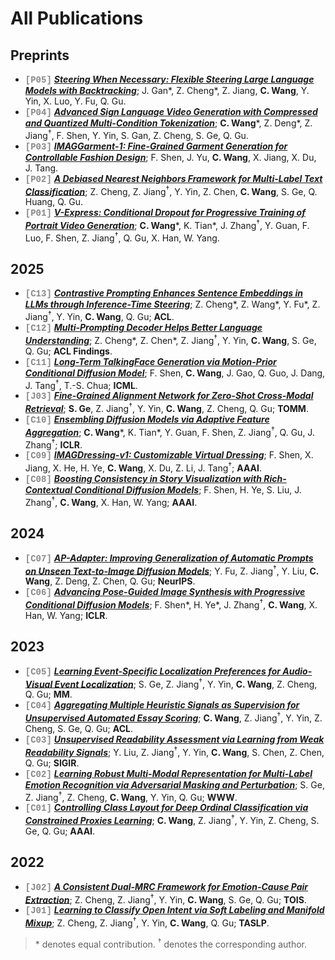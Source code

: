 # All Publications

## Preprints

- <span style="font-family: 'Courier New', Courier, monospace; color: #888;"><b>[P05]</b></span> [***Steering When Necessary: Flexible Steering Large Language Models with Backtracking***](https://arxiv.org/pdf/2508.17621); J. Gan\*, Z. Cheng\*, Z. Jiang, **C. Wang**, Y. Yin, X. Luo, Y. Fu, Q. Gu.
- <span style="font-family: 'Courier New', Courier, monospace; color: #888;"><b>[P04]</b></span> [***Advanced Sign Language Video Generation with Compressed and Quantized Multi-Condition Tokenization***](https://arxiv.org/pdf/2506.15980); **C. Wang**\*, Z. Deng\*, Z. Jiang<sup>†</sup>, F. Shen, Y. Yin, S. Gan, Z. Cheng, S. Ge, Q. Gu.
- <span style="font-family: 'Courier New', Courier, monospace; color: #888;"><b>[P03]</b></span> [***IMAGGarment-1: Fine-Grained Garment Generation for Controllable Fashion Design***](https://arxiv.org/pdf/2504.13176); F. Shen, J. Yu, **C. Wang**, X. Jiang, X. Du, J. Tang.
- <span style="font-family: 'Courier New', Courier, monospace; color: #888;"><b>[P02]</b></span> [***A Debiased Nearest Neighbors Framework for Multi-Label Text Classification***](https://arxiv.org/abs/2408.03202); Z. Cheng, Z. Jiang<sup>†</sup>, Y. Yin, Z. Chen, **C. Wang**, S. Ge, Q. Huang, Q. Gu.
- <span style="font-family: 'Courier New', Courier, monospace; color: #888;"><b>[P01]</b></span> [***V-Express: Conditional Dropout for Progressive Training of Portrait Video Generation***](https://arxiv.org/abs/2406.02511); **C. Wang**\*, K. Tian\*, J. Zhang<sup>†</sup>, Y. Guan, F. Luo, F. Shen, Z. Jiang<sup>†</sup>, Q. Gu, X. Han, W. Yang.

## 2025

- <span style="font-family: 'Courier New', Courier, monospace; color: #888;"><b>[C13]</b></span> [***Contrastive Prompting Enhances Sentence Embeddings in LLMs through Inference-Time Steering***](https://arxiv.org/abs/2505.12831); Z. Cheng\*, Z. Wang\*, Y. Fu\*, Z. Jiang<sup>†</sup>, Y. Yin, **C. Wang**, Q. Gu; **ACL**.
- <span style="font-family: 'Courier New', Courier, monospace; color: #888;"><b>[C12]</b></span> [***Multi-Prompting Decoder Helps Better Language Understanding***](https://arxiv.org/abs/2406.06279); Z. Cheng\*, Z. Chen\*, Z. Jiang<sup>†</sup>, Y. Yin, **C. Wang**, S. Ge, Q. Gu; **ACL Findings**.
- <span style="font-family: 'Courier New', Courier, monospace; color: #888;"><b>[C11]</b></span> [***Long-Term TalkingFace Generation via Motion-Prior Conditional Diffusion Model***](https://openreview.net/pdf?id=aINERD9MzJ); F. Shen, **C. Wang**, J. Gao, Q. Guo, J. Dang, J. Tang<sup>†</sup>, T.-S. Chua; **ICML**.
- <span style="font-family: 'Courier New', Courier, monospace; color: #888;"><b>[J03]</b></span> [***Fine-Grained Alignment Network for Zero-Shot Cross-Modal Retrieval***](https://dl.acm.org/doi/pdf/10.1145/3722223); **S. Ge**, Z. Jiang<sup>†</sup>, Y. Yin, **C. Wang**, Z. Cheng, Q. Gu; **TOMM**.
- <span style="font-family: 'Courier New', Courier, monospace; color: #888;"><b>[C10]</b></span> [***Ensembling Diffusion Models via Adaptive Feature Aggregation***](https://arxiv.org/abs/2405.17082); **C. Wang**\*, K. Tian\*, Y. Guan, F. Shen, Z. Jiang<sup>†</sup>, Q. Gu, J. Zhang<sup>†</sup>; **ICLR**.
- <span style="font-family: 'Courier New', Courier, monospace; color: #888;"><b>[C09]</b></span> [***IMAGDressing-v1: Customizable Virtual Dressing***](https://arxiv.org/abs/2407.12705); F. Shen, X. Jiang, X. He, H. Ye, **C. Wang**, X. Du, Z. Li, J. Tang<sup>†</sup>; **AAAI**.
- <span style="font-family: 'Courier New', Courier, monospace; color: #888;"><b>[C08]</b></span> [***Boosting Consistency in Story Visualization with Rich-Contextual Conditional Diffusion Models***](https://arxiv.org/abs/2407.02482); F. Shen, H. Ye, S. Liu, J. Zhang<sup>†</sup>, **C. Wang**, X. Han, W. Yang; **AAAI**.

## 2024

- <span style="font-family: 'Courier New', Courier, monospace; color: #888;"><b>[C07]</b></span> [***AP-Adapter: Improving Generalization of Automatic Prompts on Unseen Text-to-Image Diffusion Models***](https://openreview.net/pdf?id=46V9axmOuU); Y. Fu, Z. Jiang<sup>†</sup>, Y. Liu, **C. Wang**, Z. Deng, Z. Chen, Q. Gu; **NeurIPS**.
- <span style="font-family: 'Courier New', Courier, monospace; color: #888;"><b>[C06]</b></span> [***Advancing Pose-Guided Image Synthesis with Progressive Conditional Diffusion Models***](https://doi.org/10.48550/arXiv.2310.06313); F. Shen\*, H. Ye\*, J. Zhang<sup>†</sup>, **C. Wang**, X. Han, W. Yang; **ICLR**.

## 2023

- <span style="font-family: 'Courier New', Courier, monospace; color: #888;"><b>[C05]</b></span> [***Learning Event-Specific Localization Preferences for Audio-Visual Event Localization***](https://doi.org/10.1145/3581783.3612506); S. Ge, Z. Jiang<sup>†</sup>, Y. Yin, **C. Wang**, Z. Cheng, Q. Gu; **MM**.
- <span style="font-family: 'Courier New', Courier, monospace; color: #888;"><b>[C04]</b></span> [***Aggregating Multiple Heuristic Signals as Supervision for Unsupervised Automated Essay Scoring***](https://aclanthology.org/2023.acl-long.782/); **C. Wang**, Z. Jiang<sup>†</sup>, Y. Yin, Z. Cheng, S. Ge, Q. Gu; **ACL**.
- <span style="font-family: 'Courier New', Courier, monospace; color: #888;"><b>[C03]</b></span> [***Unsupervised Readability Assessment via Learning from Weak Readability Signals***](https://dl.acm.org/doi/10.1145/3539618.3591695); Y. Liu, Z. Jiang<sup>†</sup>, Y. Yin, **C. Wang**, S. Chen, Z. Chen, Q. Gu; **SIGIR**.
- <span style="font-family: 'Courier New', Courier, monospace; color: #888;"><b>[C02]</b></span> [***Learning Robust Multi-Modal Representation for Multi-Label Emotion Recognition via Adversarial Masking and Perturbation***](https://doi.org/10.1145/3543507.3583258); S. Ge, Z. Jiang<sup>†</sup>, Z. Cheng, **C. Wang**, Y. Yin, Q. Gu; **WWW**.
- <span style="font-family: 'Courier New', Courier, monospace; color: #888;"><b>[C01]</b></span> [***Controlling Class Layout for Deep Ordinal Classification via Constrained Proxies Learning***](https://doi.org/10.1609/aaai.v37i2.25345); **C. Wang**, Z. Jiang<sup>†</sup>, Y. Yin, Z. Cheng, S. Ge, Q. Gu; **AAAI**.

## 2022

- <span style="font-family: 'Courier New', Courier, monospace; color: #888;"><b>[J02]</b></span> [***A Consistent Dual-MRC Framework for Emotion-Cause Pair Extraction***](https://doi.org/10.1145/3558548); Z. Cheng, Z. Jiang<sup>†</sup>, Y. Yin, **C. Wang**, S. Ge, Q. Gu; **TOIS**.
- <span style="font-family: 'Courier New', Courier, monospace; color: #888;"><b>[J01]</b></span> [***Learning to Classify Open Intent via Soft Labeling and Manifold Mixup***](https://doi.org/10.1109/TASLP.2022.3145308); Z. Cheng, Z. Jiang<sup>†</sup>, Y. Yin, **C. Wang**, Q. Gu; **TASLP**.

> \* denotes equal contribution. <sup>†</sup> denotes the corresponding author.
